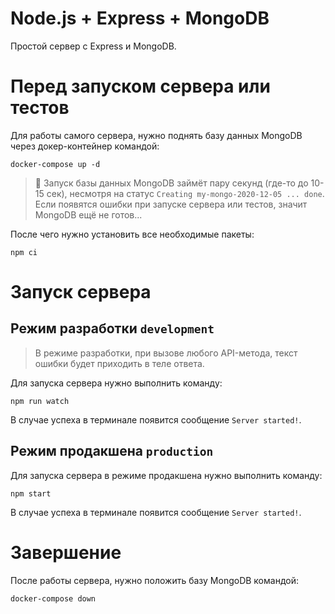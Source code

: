 # Node.js + Express + MongoDB
Простой сервер с Express и MongoDB.

# Перед запуском сервера или тестов
Для работы самого сервера, нужно поднять базу данных MongoDB через докер-контейнер командой:

```
docker-compose up -d
```

> 🚀 Запуск базы данных MongoDB займёт пару секунд (где-то до 10-15 сек), несмотря на статус `Creating my-mongo-2020-12-05 ... done`. Если появятся ошибки при запуске сервера или тестов, значит MongoDB ещё не готов...

После чего нужно установить все необходимые пакеты:

```
npm ci
```

# Запуск сервера
## Режим разработки `development`
> В режиме разработки, при вызове любого API-метода, текст ошибки будет приходить в теле ответа.

Для запуска сервера нужно выполнить команду:

```
npm run watch
```

В случае успеха в терминале появится сообщение `Server started!`.

## Режим продакшена `production`
Для запуска сервера в режиме продакшена нужно выполнить команду:

```
npm start
```

В случае успеха в терминале появится сообщение `Server started!`.

# Завершение
После работы сервера, нужно положить базу MongoDB командой:
```
docker-compose down
```